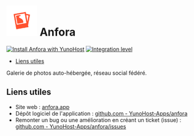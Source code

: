 # <img src="/images/anfora_logo.svg" height="80px" alt="logo de Anfora"> Anfora

[![Install Anfora with YunoHost](https://install-app.yunohost.org/install-with-yunohost.png)](https://install-app.yunohost.org/?app=anfora) [![Integration level](https://dash.yunohost.org/integration/anfora.svg)](https://dash.yunohost.org/appci/app/anfora)

- [Liens utiles](#liens-utiles)

Galerie de photos auto-hébergée, réseau social fédéré.

## Liens utiles

+ Site web : [anfora.app](https://anfora.app/)
+ Dépôt logiciel de l'application : [github.com - YunoHost-Apps/anfora](https://github.com/YunoHost-Apps/anfora_ynh)
+ Remonter un bug ou une amélioration en créant un ticket (issue) : [github.com - YunoHost-Apps/anfora/issues](https://github.com/YunoHost-Apps/anfora_ynh/issues)
